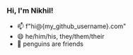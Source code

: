 ### Hi, I'm Nikhil!

- 📫 f"hi@{my_github_username}.com"
- 😄 he/him/his, they/them/their
- 🐧 penguins are friends
